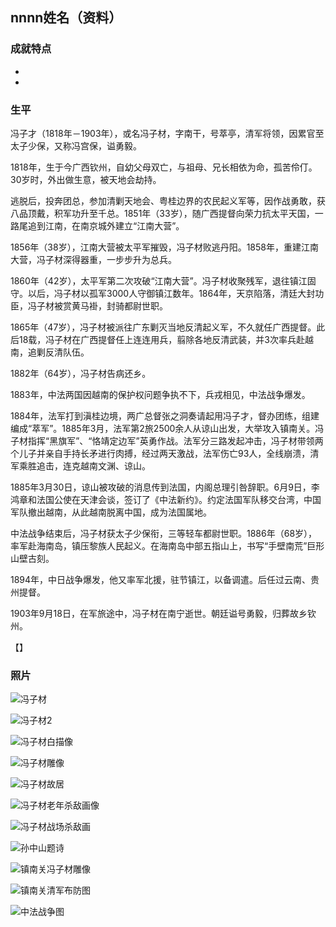 ## nnnn姓名（资料）

### 成就特点

- ​
- ​


### 生平

冯子才（1818年－1903年），或名冯子材，字南干，号萃亭，清军将领，因累官至太子少保，又称冯宫保，谥勇毅。

1818年，生于今广西钦州，自幼父母双亡，与祖母、兄长相依为命，孤苦伶仃。30岁时，外出做生意，被天地会劫持。

逃脱后，投奔团总，参加清剿天地会、粤桂边界的农民起义军等，因作战勇敢，获八品顶戴，积军功升至千总。1851年（33岁），随广西提督向荣力抗太平天国，一路尾追到江南，在南京城外建立“江南大营”。

1856年（38岁），江南大营被太平军摧毁，冯子材败逃丹阳。1858年，重建江南大营，冯子材深得器重，一步步升为总兵。

1860年（42岁），太平军第二次攻破“江南大营”。冯子材收聚残军，退往镇江固守。以后，冯子材以孤军3000人守御镇江数年。1864年，天京陷落，清廷大封功臣，冯子材被赏黄马褂，封骑都尉世职。



1865年（47岁），冯子材被派往广东剿灭当地反清起义军，不久就任广西提督。此后18载，冯子材在广西提督任上连连用兵，翦除各地反清武装，并3次率兵赴越南，追剿反清队伍。

1882年（64岁），冯子材告病还乡。

1883年，中法两国因越南的保护权问题争执不下，兵戎相见，中法战争爆发。

1884年，法军打到滇桂边境，两广总督张之洞奏请起用冯子才，督办团练，组建编成“萃军”。1885年3月，法军第2旅2500余人从谅山出发，大举攻入镇南关。冯子材指挥“黑旗军”、“恪靖定边军”英勇作战。法军分三路发起冲击，冯子材带领两个儿子并亲自手持长矛进行肉搏，经过两天激战，法军伤亡93人，全线崩溃，清军乘胜追击，连克越南文渊、谅山。



1885年3月30日，谅山被攻破的消息传到法国，内阁总理引咎辞职。6月9日，李鸿章和法国公使在天津会谈，签订了《中法新约》。约定法国军队移交台湾，中国军队撤出越南，从此越南脱离中国，成为法国属地。

中法战争结束后，冯子材获太子少保衔，三等轻车都尉世职。1886年（68岁），率军赴海南岛，镇压黎族人民起义。在海南岛中部五指山上，书写“手壁南荒”巨形山壁古刻。

1894年，中日战争爆发，他又率军北援，驻节镇江，以备调遣。后任过云南、贵州提督。

1903年9月18日，在军旅途中，冯子材在南宁逝世。朝廷谥号勇毅，归葬故乡钦州。



【】

### 照片

![冯子材](冯子材.jpg)

![冯子材2](冯子材2.jpg)

![冯子材白描像](冯子材白描像.jpg)

![冯子材雕像](冯子材雕像.jpeg)

![冯子材故居](冯子材故居.jpg)

![冯子材老年杀敌画像](冯子材老年杀敌画像.jpg)

![冯子材战场杀敌画](冯子材战场杀敌画.jpg)

![孙中山题诗](孙中山题诗.jpeg)

![镇南关冯子材雕像](镇南关冯子材雕像.jpeg)

![镇南关清军布防图](镇南关清军布防图.jpg)

![中法战争图](中法战争图.jpg)